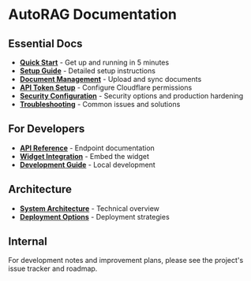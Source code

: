 # AutoRAG Documentation

## Essential Docs

- **[Quick Start](./ESSENTIAL.md)** - Get up and running in 5 minutes
- **[Setup Guide](./SETUP.md)** - Detailed setup instructions
- **[Document Management](./DOCUMENT_MANAGEMENT.md)** - Upload and sync documents
- **[API Token Setup](./API_TOKEN_SETUP.md)** - Configure Cloudflare permissions
- **[Security Configuration](./SECURITY.md)** - Security options and production hardening
- **[Troubleshooting](./TROUBLESHOOTING.md)** - Common issues and solutions

## For Developers

- **[API Reference](./developers/api-reference.md)** - Endpoint documentation
- **[Widget Integration](./developers/widget-integration.md)** - Embed the widget
- **[Development Guide](./developers/development-guide.md)** - Local development

## Architecture

- **[System Architecture](./architects/system-architecture.md)** - Technical overview
- **[Deployment Options](./architects/deployment-options.md)** - Deployment strategies

## Internal

For development notes and improvement plans, please see the project's issue tracker and roadmap.